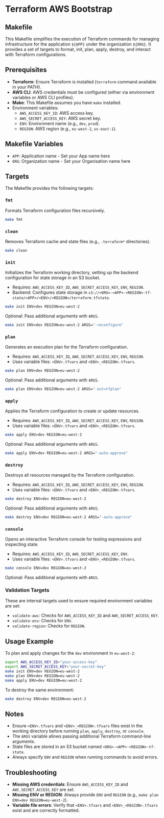 # Terraform AWS Bootstrap

## Makefile

This Makefile simplifies the execution of Terraform commands for managing infrastructure for the application `${APP}` under the organization `${ORG}`. It provides a set of targets to format, init, plan, apply, destroy, and interact with Terraform configurations.

## Prerequisites

- **Terraform**: Ensure Terraform is installed (`terraform` command available in your PATH).
- **AWS CLI**: AWS credentials must be configured (either via environment variables or AWS CLI profiles).
- **Make**: This Makefile assumes you have `make` installed.
- Environment variables:
  - `AWS_ACCESS_KEY_ID`: AWS access key.
  - `AWS_SECRET_ACCESS_KEY`: AWS secret key.
  - `ENV`: Environment name (e.g., `dev`, `prod`).
  - `REGION`: AWS region (e.g., `eu-west-2`, `us-east-1`).

## Makefile Variables

- `APP`: Application name - Set your App name here
- `ORG`: Organization name - Set your Organisation name here

## Targets

The Makefile provides the following targets:

### `fmt`
Formats Terraform configuration files recursively.

```bash
make fmt
```

### `clean`
Removes Terraform cache and state files (e.g., `.terraform*` directories).

```bash
make clean
```

### `init`
Initializes the Terraform working directory, setting up the backend configuration for state storage in an S3 bucket.

- Requires: `AWS_ACCESS_KEY_ID`, `AWS_SECRET_ACCESS_KEY`, `ENV`, `REGION`.
- Backend: Configures state storage in `s3://<ORG>-<APP>-<REGION>-tf-state/<APP>/<ENV>/<REGION>/terraform.tfstate`.

```bash
make init ENV=dev REGION=eu-west-2
```

Optional: Pass additional arguments with `ARGS`.

```bash
make init ENV=dev REGION=eu-west-2 ARGS="-reconfigure"
```

### `plan`
Generates an execution plan for the Terraform configuration.

- Requires: `AWS_ACCESS_KEY_ID`, `AWS_SECRET_ACCESS_KEY`, `ENV`, `REGION`.
- Uses variable files: `<ENV>.tfvars` and `<ENV>_<REGION>.tfvars`.

```bash
make plan ENV=dev REGION=eu-west-2
```

Optional: Pass additional arguments with `ARGS`.

```bash
make plan ENV=dev REGION=eu-west-2 ARGS="-out=tfplan"
```

### `apply`
Applies the Terraform configuration to create or update resources.

- Requires: `AWS_ACCESS_KEY_ID`, `AWS_SECRET_ACCESS_KEY`, `ENV`, `REGION`.
- Uses variable files: `<ENV>.tfvars` and `<ENV>_<REGION>.tfvars`.

```bash
make apply ENV=dev REGION=eu-west-2
```

Optional: Pass additional arguments with `ARGS`.

```bash
make apply ENV=dev REGION=eu-west-2 ARGS="-auto-approve"
```

### `destroy`
Destroys all resources managed by the Terraform configuration.

- Requires: `AWS_ACCESS_KEY_ID`, `AWS_SECRET_ACCESS_KEY`, `ENV`, `REGION`.
- Uses variable files: `<ENV>.tfvars` and `<ENV>_<REGION>.tfvars`.

```bash
make destroy ENV=dev REGION=eu-west-2
```

Optional: Pass additional arguments with `ARGS`.

```bash
make destroy ENV=dev REGION=eu-west-2 ARGS="-auto-approve"
```

### `console`
Opens an interactive Terraform console for testing expressions and inspecting state.

- Requires: `AWS_ACCESS_KEY_ID`, `AWS_SECRET_ACCESS_KEY`, `ENV`.
- Uses variable files: `<ENV>.tfvars` and `<ENV>_<REGION>.tfvars`.

```bash
make console ENV=dev REGION=eu-west-2
```

Optional: Pass additional arguments with `ARGS`.

### Validation Targets

These are internal targets used to ensure required environment variables are set:

- `validate-aws`: Checks for `AWS_ACCESS_KEY_ID` and `AWS_SECRET_ACCESS_KEY`.
- `validate-env`: Checks for `ENV`.
- `validate-region`: Checks for `REGION`.

## Usage Example

To plan and apply changes for the `dev` environment in `eu-west-2`:

```bash
export AWS_ACCESS_KEY_ID="your-access-key"
export AWS_SECRET_ACCESS_KEY="your-secret-key"
make init ENV=dev REGION=eu-west-2
make plan ENV=dev REGION=eu-west-2
make apply ENV=dev REGION=eu-west-2
```

To destroy the same environment:

```bash
make destroy ENV=dev REGION=eu-west-2
```

## Notes

- Ensure `<ENV>.tfvars` and `<ENV>_<REGION>.tfvars` files exist in the working directory before running `plan`, `apply`, `destroy`, or `console`.
- The `ARGS` variable allows passing additional Terraform command-line arguments.
- State files are stored in an S3 bucket named `<ORG>-<APP>-<REGION>-tf-state`.
- Always specify `ENV` and `REGION` when running commands to avoid errors.

## Troubleshooting

- **Missing AWS credentials**: Ensure `AWS_ACCESS_KEY_ID` and `AWS_SECRET_ACCESS_KEY` are set.
- **Missing ENV or REGION**: Always provide `ENV` and `REGION` (e.g., `make plan ENV=dev REGION=eu-west-2`).
- **Variable file errors**: Verify that `<ENV>.tfvars` and `<ENV>_<REGION>.tfvars` exist and are correctly formatted.
